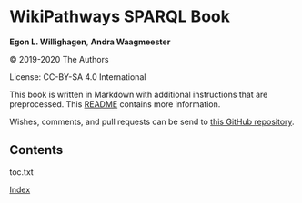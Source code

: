 # WikiPathways SPARQL Book


**Egon L. Willighagen**, **Andra Waagmeester**<br />

© 2019-2020 The Authors

License: CC-BY-SA 4.0 International

This book is written in Markdown with additional instructions that are preprocessed.
This [README](https://github.com/wikipathways/WikiPathways-SPARQL-book/blob/master/README.md)
contains more information.

Wishes, comments, and pull requests can be send to
[this GitHub repository](https://github.com/wikipathways/WikiPathways-SPARQL-book/).

## Contents

<toc>toc.txt</toc>

[Index](indexList.i.md) <br />
